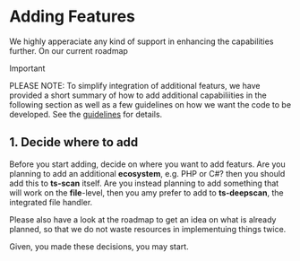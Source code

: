 # Adding Features

We highly apperaciate any kind of support in enhancing the capabilities further. On our current roadmap 

> [!IMPORTANT]
>
> PLEASE NOTE: To simplify integration of additional featurs, we have provided a short summary of how to add additional capabiliities in the following section as well as a few guidelines on how we want the code to be developed. See the [guidelines](/ts-scan/guidelines.md) for details. 

## 1. Decide where to add 

Before you start adding, decide on where you want to add featurs. Are you planning to add an additional **ecosystem**, e.g. PHP or C#? then you should add this to **ts-scan** itself. Are you instead planning to add something that will work on the **file**-level, then you amy prefer to add to **ts-deepscan**, the integrated file handler.

Please also have a look at the roadmap to get an idea on what is already planned, so that we do not waste resources in implementuing things twice.

Given, you made these decisions, you may start.  

 
